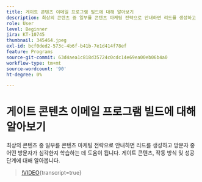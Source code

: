 ```yaml
---
title: 게이트 콘텐츠 이메일 프로그램 빌드에 대해 알아보기
description: 최상의 콘텐츠 중 일부를 콘텐츠 마케팅 전략으로 안내하면 리드를 생성하고 방문자 중 어떤 방문자가 심각한지 학습하는 데 도움이 됩니다. 게이트에 대해 알아보기... (설명은 60~160자 사이여야 함)
role: User
level: Beginner
jira: KT-10745
thumbnail: 345464.jpeg
exl-id: bcf0ded2-573c-4b6f-b41b-7e1d414f78ef
feature: Programs
source-git-commit: 63d4aea1c818d35724c0cdc14e69ea00eb06b4a0
workflow-type: tm+mt
source-wordcount: '90'
ht-degree: 0%

---
```


# 게이트 콘텐츠 이메일 프로그램 빌드에 대해 알아보기

최상의 콘텐츠 중 일부를 콘텐츠 마케팅 전략으로 안내하면 리드를 생성하고 방문자 중 어떤 방문자가 심각한지 학습하는 데 도움이 됩니다. 게이트 콘텐츠, 작동 방식 및 성공 단계에 대해 알아봅니다.

>[!VIDEO](https://video.tv.adobe.com/v/3412226/?quality=12&learn=on&captions=kor){transcript=true}
